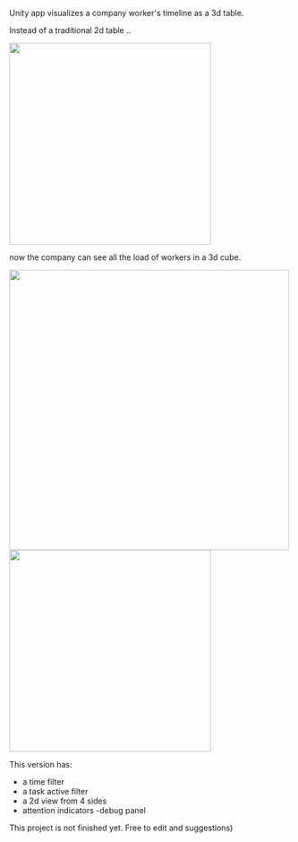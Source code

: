Unity app visualizes a company worker's timeline as a 3d table.

Instead of a traditional 2d table ..

<img src="https://github.com/user-attachments/assets/f44cb535-7b24-4709-b605-28b61632258f" width="360">

now the company can see all the load of workers in a 3d cube.

<img src="https://github.com/user-attachments/assets/b3086ac0-434d-483e-8b05-1dcf2516014d" width="500">
<br>
<img src="https://github.com/user-attachments/assets/7142b997-5e85-46e7-b50f-6c092bc07572" width="360">


This version has:
- a time filter
- a task active filter
- a 2d view from 4 sides
- attention indicators
-debug panel

This project is not finished yet.
Free to edit and suggestions)
